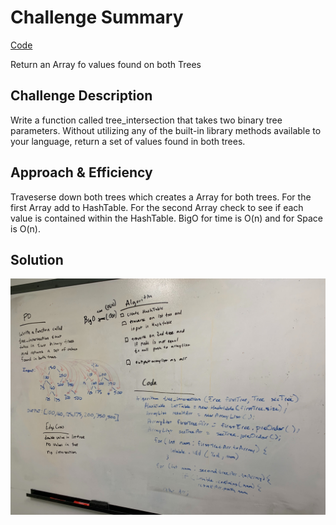 # Challenge Summary
<!-- Short summary or background information -->
[Code](../src/main/java/code401challenges/TreeIntersection/TreeIntersection.java)

Return an Array fo values found on both Trees
## Challenge Description
<!-- Description of the challenge -->

Write a function called tree_intersection that takes two binary tree parameters.
Without utilizing any of the built-in library methods available to your language, return a set of values found in both trees.

## Approach & Efficiency
<!-- What approach did you take? Why? What is the Big O space/time for this approach? -->

Traveserse down both trees which creates a Array for both trees. For the first Array add to HashTable. For the second Array check to see if each value is contained within the HashTable. BigO for time is O(n) and for Space is O(n).
## Solution
<!-- Embedded whiteboard image -->
![](../assets/tree_intersection.jpg)